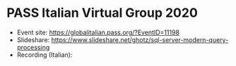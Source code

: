 # PASS Italian Virtual Group 2020
* Event site: https://globalitalian.pass.org/?EventID=11198
* Slideshare: https://www.slideshare.net/ghotz/sql-server-modern-query-processing
* Recording (Italian):
